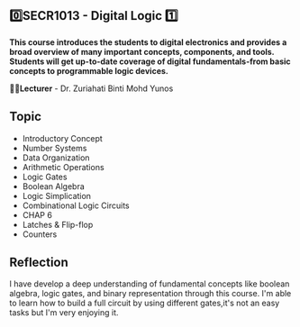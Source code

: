 <h2>0️⃣SECR1013 - Digital Logic 1️⃣</h2>

**This course introduces the students to digital electronics and provides a broad overview of many important concepts, components, and tools. Students will get up-to-date coverage of digital fundamentals-from basic concepts to programmable logic devices.**


**👩‍🏫Lecturer** - Dr. Zuriahati Binti Mohd Yunos


## Topic

- Introductory Concept
- Number Systems
- Data Organization
- Arithmetic Operations
- Logic Gates
- Boolean Algebra
- Logic Simplication
- Combinational Logic Circuits
- CHAP 6
- Latches & Flip-flop
- Counters


## Reflection
I have develop a deep understanding of fundamental concepts like boolean algebra, logic gates, and binary representation through this course. I'm able to learn how to build a full circuit by using different gates,it's not an easy tasks but I'm very enjoying it.
  


